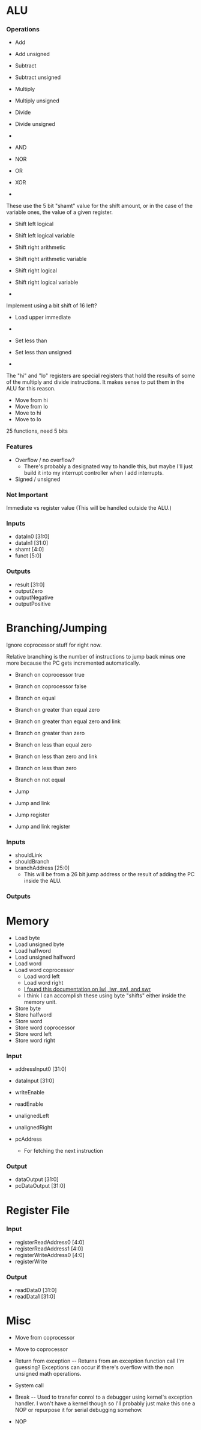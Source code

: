 # ALU

### Operations

- Add
- Add unsigned
- Subtract
- Subtract unsigned 
- Multiply
- Multiply unsigned
- Divide
- Divide unsigned

-

- AND
- NOR
- OR
- XOR

-

These use the 5 bit "shamt" value for the shift amount, or in the case of the variable ones, the value of a given register.

- Shift left logical
- Shift left logical variable
- Shift right arithmetic
- Shift right arithmetic variable
- Shift right logical
- Shift right logical variable

-

Implement using a bit shift of 16 left?

- Load upper immediate

-

- Set less than
- Set less than unsigned

-

The "hi" and "lo" registers are special registers that hold the results of some of the multiply and divide instructions. It makes sense to put them in the ALU for this reason.

- Move from hi
- Move from lo
- Move to hi
- Move to lo

25 functions, need 5 bits

### Features

- Overflow / no overflow?
	- There's probably a designated way to handle this, but maybe I'll just build it into my interrupt controller when I add interrupts.
- Signed / unsigned

### Not Important

Immediate vs register value (This will be handled outside the ALU.)

### Inputs

- dataIn0 [31:0]
- dataIn1 [31:0]
- shamt [4:0]
- funct [5:0]

### Outputs

- result [31:0]
- outputZero
- outputNegative
- outputPositive

# Branching/Jumping

Ignore coprocessor stuff for right now.

Relative branching is the number of instructions to jump back minus one more because the PC gets incremented automatically.

- Branch on coprocessor true
- Branch on coprocessor false
- Branch on equal
- Branch on greater than equal zero
- Branch on greater than equal zero and link
- Branch on greater than zero
- Branch on less than equal zero
- Branch on less than zero and link 
- Branch on less than zero
- Branch on not equal

- Jump
- Jump and link
- Jump register
- Jump and link register

### Inputs

- shouldLink
- shouldBranch
- branchAddress [25:0]
	- This will be from a 26 bit jump address or the result of adding the PC inside the ALU.

### Outputs



# Memory

- Load byte
- Load unsigned byte
- Load halfword
- Load unsigned halfword
- Load word
- Load word coprocessor
	- Load word left
	- Load word right
	- [I found this documentation on lwl, lwr, swl, and swr](https://www2.cs.duke.edu/courses/fall02/cps104/homework/lwswlr.html)
	- I think I can accomplish these using byte "shifts" either inside the memory unit.
- Store byte
- Store halfword
- Store word
- Store word coprocessor
- Store word left 
- Store word right

### Input

- addressInput0 [31:0]
- dataInput [31:0]
- writeEnable
- readEnable
- unalignedLeft
- unalignedRight


- pcAddress
	- For fetching the next instruction

### Output

- dataOutput [31:0]
- pcDataOutput [31:0]

# Register File

### Input

- registerReadAddress0 [4:0]
- registerReadAddress1 [4:0]
- registerWriteAddress0 [4:0]
- registerWrite

### Output

- readData0 [31:0]
- readData1 [31:0]

# Misc

- Move from coprocessor
- Move to coprocessor

- Return from exception -- Returns from an exception function call I'm guessing? Exceptions can occur if there's overflow with the non unsigned math operations.
- System call
- Break -- Used to transfer conrol to a debugger using kernel's exception handler. I won't have a kernel though so I'll probably just make this one a NOP or repurpose it for serial debugging somehow.
- NOP